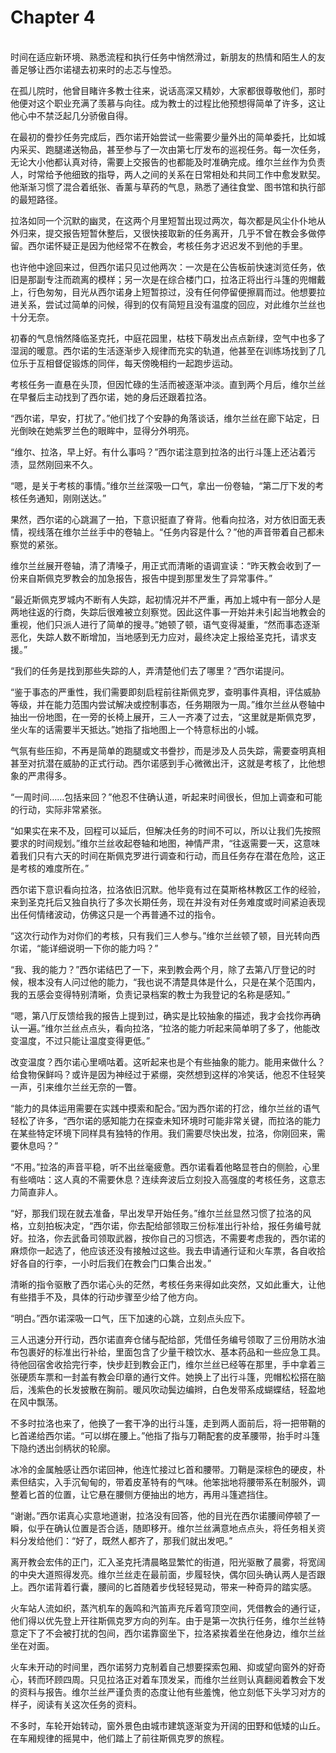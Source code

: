 # Chapter 4

<br>
时间在适应新环境、熟悉流程和执行任务中悄然滑过，新朋友的热情和陌生人的友善足够让西尔诺褪去初来时的忐忑与惶恐。

在孤儿院时，他曾目睹许多教士往来，说话高深又精妙，大家都很尊敬他们，那时他便对这个职业充满了羡慕与向往。成为教士的过程比他预想得简单了许多，这让他心中不禁泛起几分骄傲自得。

在最初的誊抄任务完成后，西尔诺开始尝试一些需要少量外出的简单委托，比如城内采买、跑腿递送物品，甚至参与了一次由第七厅发布的巡视任务。每一次任务，无论大小他都认真对待，需要上交报告的也都能及时准确完成。维尔兰丝作为负责人，时常给予他细致的指导，两人之间的关系在日常相处和共同工作中愈发默契。他渐渐习惯了混合着纸张、香薰与草药的气息，熟悉了通往食堂、图书馆和执行部的最短路径。

拉洛如同一个沉默的幽灵，在这两个月里短暂出现过两次，每次都是风尘仆仆地从外归来，提交报告短暂休整后，又很快接取新的任务离开，几乎不曾在教会多做停留。西尔诺怀疑正是因为他经常不在教会，考核任务才迟迟发不到他的手里。

也许他中途回来过，但西尔诺只见过他两次：一次是在公告板前快速浏览任务，依旧是那副专注而疏离的模样；另一次是在综合楼门口，拉洛正将出行斗篷的兜帽戴上，行色匆匆，目光从西尔诺身上短暂掠过，没有任何停留便擦肩而过。他想要拉进关系，尝试过简单的问候，得到的仅有简短且没有温度的回应，对此维尔兰丝也十分无奈。

初春的气息悄然降临圣克托，中庭花园里，枯枝下萌发出点点新绿，空气中也多了湿润的暖意。西尔诺的生活逐渐步入规律而充实的轨道，他甚至在训练场找到了几位乐于互相督促锻炼的同伴，每天傍晚相约一起跑步运动。

考核任务一直悬在头顶，但因忙碌的生活而被逐渐冲淡。直到两个月后，维尔兰丝在早餐后主动找到了西尔诺，她的身后还跟着拉洛。

“西尔诺，早安，打扰了。”他们找了个安静的角落谈话，维尔兰丝在廊下站定，日光倒映在她紫罗兰色的眼眸中，显得分外明亮。

“维尔、拉洛，早上好。有什么事吗？”西尔诺注意到拉洛的出行斗篷上还沾着污渍，显然刚回来不久。

“嗯，是关于考核的事情。”维尔兰丝深吸一口气，拿出一份卷轴，“第二厅下发的考核任务通知，刚刚送达。”

果然，西尔诺的心跳漏了一拍，下意识挺直了脊背。他看向拉洛，对方依旧面无表情，视线落在维尔兰丝手中的卷轴上。“任务内容是什么？”他的声音带着自己都未察觉的紧张。

维尔兰丝展开卷轴，清了清嗓子，用正式而清晰的语调宣读：“昨天教会收到了一份来自斯佩克罗教会的加急报告，报告中提到那里发生了异常事件。”

“最近斯佩克罗城内不断有人失踪，起初情况并不严重，再加上城中有一部分人是两地往返的行商，失踪后很难被立刻察觉。因此这件事一开始并未引起当地教会的重视，他们只派人进行了简单的搜寻。”她顿了顿，语气变得凝重，“然而事态逐渐恶化，失踪人数不断增加，当地感到无力应对，最终决定上报给圣克托，请求支援。”

“我们的任务是找到那些失踪的人，弄清楚他们去了哪里？”西尔诺提问。

“鉴于事态的严重性，我们需要即刻启程前往斯佩克罗，查明事件真相，评估威胁等级，并在能力范围内尝试解决或控制事态，任务期限为一周。”维尔兰丝从卷轴中抽出一份地图，在一旁的长椅上展开，三人一齐凑了过去，“这里就是斯佩克罗，坐火车的话需要半天抵达。”她指了指地图上一个特意标出的小城。

气氛有些压抑，不再是简单的跑腿或文书誊抄，而是涉及人员失踪，需要查明真相甚至对抗潜在威胁的正式行动。西尔诺感到手心微微出汗，这就是考核了，比他想象的严肃得多。

“一周时间……包括来回？”他忍不住确认道，听起来时间很长，但加上调查和可能的行动，实际非常紧张。

“如果实在来不及，回程可以延后，但解决任务的时间不可以，所以让我们先按照要求的时间规划。”维尔兰丝收起卷轴和地图，神情严肃，“往返需要一天，这意味着我们只有六天的时间在斯佩克罗进行调查和行动，而且任务存在潜在危险，这正是考核的难度所在。”

西尔诺下意识看向拉洛，拉洛依旧沉默。他毕竟有过在莫斯格林教区工作的经验，来到圣克托后又独自执行了多次长期任务，现在并没有对任务难度或时间紧迫表现出任何情绪波动，仿佛这只是一个再普通不过的指令。

“这次行动作为对你们的考核，只有我们三人参与。”维尔兰丝顿了顿，目光转向西尔诺，“能详细说明一下你的能力吗？”

“我、我的能力？”西尔诺结巴了一下，来到教会两个月，除了去第八厅登记的时候，根本没有人问过他的能力，“我也说不清楚具体是什么，只是在某个范围内，我的五感会变得特别清晰，负责记录档案的教士为我登记的名称是感知。”

“嗯，第八厅反馈给我的报告上提到过，确实是比较抽象的描述，我才会找你再确认一遍。”维尔兰丝点点头，看向拉洛，“拉洛的能力听起来简单明了多了，他能改变温度，不过只能让温度变得更低。”

改变温度？西尔诺心里嘀咕着。这听起来也是个有些抽象的能力。能用来做什么？给食物保鲜吗？或许是因为神经过于紧绷，突然想到这样的冷笑话，他忍不住轻笑一声，引来维尔兰丝无奈的一瞥。

“能力的具体运用需要在实践中摸索和配合。”因为西尔诺的打岔，维尔兰丝的语气轻松了许多，“西尔诺的感知能力在探查未知环境时可能非常关键，而拉洛的能力在某些特定环境下同样具有独特的作用。我们需要尽快出发，拉洛，你刚回来，需要休息吗？”

“不用。”拉洛的声音平稳，听不出丝毫疲惫。西尔诺看着他略显苍白的侧脸，心里有些嘀咕：这人真的不需要休息？连续奔波后立刻投入高强度的考核任务，这意志力简直非人。

“好，那我们现在就去准备，早出发早开始任务。”维尔兰丝显然习惯了拉洛的风格，立刻拍板决定，“西尔诺，你去配给部领取三份标准出行补给，报任务编号就好。拉洛，你去武备司领取武器，按你自己的习惯选，不需要考虑我的，西尔诺的麻烦你一起选了，他应该还没有接触过这些。我去申请通行证和火车票，各自收拾好各自的行李，一小时后我们在教会门口集合出发。”

清晰的指令驱散了西尔诺心头的茫然，考核任务来得如此突然，又如此重大，让他有些措手不及，具体的行动步骤至少给了他方向。

“明白。”西尔诺深吸一口气，压下加速的心跳，立刻点头应下。

三人迅速分开行动，西尔诺直奔仓储与配给部，凭借任务编号领取了三份用防水油布包裹好的标准出行补给，里面包含了少量干粮饮水、基本药品和一些应急工具。待他回宿舍收拾完行李，快步赶到教会正门，维尔兰丝已经等在那里，手中拿着三张硬质车票和一封盖有教会印章的通行文件。她换上了出行斗篷，兜帽松松搭在脑后，浅紫色的长发披散在胸前。暖风吹动鬓边编辫，白色发带系成蝴蝶结，轻盈地在风中飘荡。

不多时拉洛也来了，他换了一套干净的出行斗篷，走到两人面前后，将一把带鞘的匕首递给西尔诺。“可以绑在腰上。”他指了指与刀鞘配套的皮革腰带，抬手时斗篷下隐约透出剑柄状的轮廓。

冰冷的金属触感让西尔诺回神，他连忙接过匕首和腰带。刀鞘是深棕色的硬皮，朴素但结实，入手沉甸甸的，带着皮革特有的气味。他笨拙地将腰带系在制服外，调整着匕首的位置，让它悬在腰侧方便抽出的地方，再用斗篷遮挡住。

“谢谢。”西尔诺真心实意地道谢，拉洛没有回答，他的目光在西尔诺腰间停顿了一瞬，似乎在确认位置是否合适，随即移开。维尔兰丝满意地点点头，将任务相关资料分发给他们：“好了，既然人都齐了，那我们就出发吧。”

离开教会宏伟的正门，汇入圣克托清晨略显繁忙的街道，阳光驱散了晨雾，将宽阔的中央大道照得发亮。维尔兰丝走在最前面，步履轻快，偶尔回头确认两人是否跟上。西尔诺背着行囊，腰间的匕首随着步伐轻轻晃动，带来一种奇异的踏实感。

火车站人流如织，蒸汽机车的轰鸣和汽笛声充斥着穹顶空间，凭借教会的通行证，他们得以优先登上开往斯佩克罗方向的列车。由于是第一次执行任务，维尔兰丝特意定下了不会被打扰的包间，西尔诺靠窗坐下，拉洛紧挨着坐在他身边，维尔兰丝坐在对面。

火车未开动的时间里，西尔诺努力克制着自己想要探索包厢、抑或望向窗外的好奇心，转而环顾四周。只见拉洛正对着车顶发呆，而维尔兰丝则认真翻阅着教会下发的资料与报告。维尔兰丝严谨负责的态度让他有些羞愧，他立刻低下头学习对方的样子，阅读有关这次任务的资料。

不多时，车轮开始转动，窗外景色由城市建筑逐渐变为开阔的田野和低矮的山丘。在车厢规律的摇晃中，他们踏上了前往斯佩克罗的旅程。
